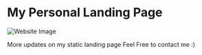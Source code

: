 # My Personal Landing Page

![Website Image](asset/img/mywebsite.jpg)

More updates on my static landing page
Feel Free to contact me :)
